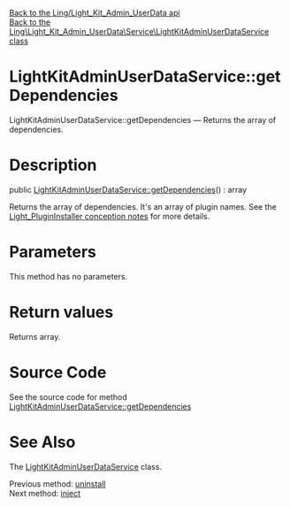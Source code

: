 [Back to the Ling/Light_Kit_Admin_UserData api](https://github.com/lingtalfi/Light_Kit_Admin_UserData/blob/master/doc/api/Ling/Light_Kit_Admin_UserData.md)<br>
[Back to the Ling\Light_Kit_Admin_UserData\Service\LightKitAdminUserDataService class](https://github.com/lingtalfi/Light_Kit_Admin_UserData/blob/master/doc/api/Ling/Light_Kit_Admin_UserData/Service/LightKitAdminUserDataService.md)


LightKitAdminUserDataService::getDependencies
================



LightKitAdminUserDataService::getDependencies — Returns the array of dependencies.




Description
================


public [LightKitAdminUserDataService::getDependencies](https://github.com/lingtalfi/Light_Kit_Admin_UserData/blob/master/doc/api/Ling/Light_Kit_Admin_UserData/Service/LightKitAdminUserDataService/getDependencies.md)() : array




Returns the array of dependencies.
It's an array of plugin names.
See the [Light_PluginInstaller conception notes](https://github.com/lingtalfi/Light_PluginInstaller/blob/master/doc/pages/conception-notes.md) for more details.




Parameters
================

This method has no parameters.


Return values
================

Returns array.








Source Code
===========
See the source code for method [LightKitAdminUserDataService::getDependencies](https://github.com/lingtalfi/Light_Kit_Admin_UserData/blob/master/Service/LightKitAdminUserDataService.php#L183-L189)


See Also
================

The [LightKitAdminUserDataService](https://github.com/lingtalfi/Light_Kit_Admin_UserData/blob/master/doc/api/Ling/Light_Kit_Admin_UserData/Service/LightKitAdminUserDataService.md) class.

Previous method: [uninstall](https://github.com/lingtalfi/Light_Kit_Admin_UserData/blob/master/doc/api/Ling/Light_Kit_Admin_UserData/Service/LightKitAdminUserDataService/uninstall.md)<br>Next method: [inject](https://github.com/lingtalfi/Light_Kit_Admin_UserData/blob/master/doc/api/Ling/Light_Kit_Admin_UserData/Service/LightKitAdminUserDataService/inject.md)<br>

